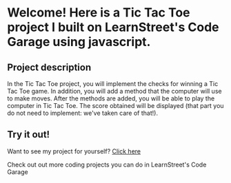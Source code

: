 
Welcome! Here is a Tic Tac Toe project I built on LearnStreet's Code Garage using javascript.
===============================================================================================================

Project description
-------------------------

In the Tic Tac Toe project, you will implement the checks for winning a Tic Tac Toe game. In addition, you will add a method that the computer will use to make moves. After the methods are added, you will be able to play the computer in Tic Tac Toe. The score obtained will be displayed (that part you do not need to implement: we've taken care of that!).

Try it out!
--------------

Want to see my project for yourself? [Click here](http://www.learnstreet.com//view_profile/52a0c53576b99c2353002a98/project)

Check out out more coding projects you can do in LearnStreet's Code Garage
		